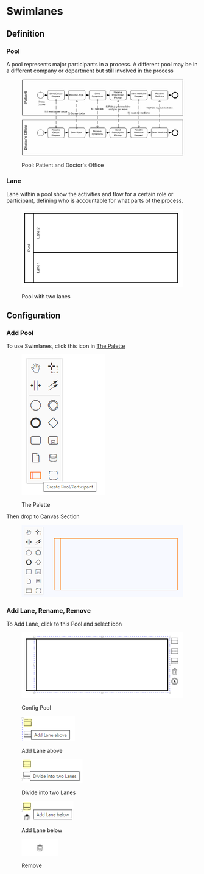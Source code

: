 # Swimlanes

## Definition

### Pool

A pool represents major participants in a process. A different pool may be in a different company or department but still involved in the process

<figure><img src="../../../.gitbook/assets/image (17) (5).png" alt=""><figcaption><p>Pool: Patient and Doctor's Office</p></figcaption></figure>

### Lane

Lane within a pool show the activities and flow for a certain role or participant, defining who is accountable for what parts of the process.

<figure><img src="../../../.gitbook/assets/image (37).png" alt=""><figcaption><p>Pool with two lanes</p></figcaption></figure>

## Configuration

### Add Pool

To use Swimlanes, click this icon in [The Palette](../workflow-editor.md#the-palette)

<figure><img src="../../../.gitbook/assets/image (26).png" alt=""><figcaption><p>The Palette</p></figcaption></figure>

Then drop to Canvas Section

<figure><img src="../../../.gitbook/assets/image (27).png" alt=""><figcaption></figcaption></figure>

### Add Lane, Rename, Remove

To Add Lane, click to this Pool and select icon

<figure><img src="../../../.gitbook/assets/image (88).png" alt=""><figcaption><p>Config Pool</p></figcaption></figure>

<figure><img src="../../../.gitbook/assets/image (79).png" alt=""><figcaption><p>Add Lane above</p></figcaption></figure>

<figure><img src="../../../.gitbook/assets/image (105).png" alt=""><figcaption><p>Divide into two Lanes</p></figcaption></figure>

<figure><img src="../../../.gitbook/assets/image (78).png" alt=""><figcaption><p>Add Lane below</p></figcaption></figure>

<figure><img src="../../../.gitbook/assets/image (94).png" alt=""><figcaption><p>Remove</p></figcaption></figure>
